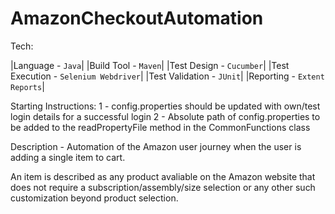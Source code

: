 # AmazonCheckoutAutomation

Tech:

|Language - `Java`|
|Build Tool - `Maven`|
|Test Design - `Cucumber`|
|Test Execution - `Selenium Webdriver`|
|Test Validation - `JUnit`|
|Reporting - `Extent Reports`|

Starting Instructions:
1 - config.properties should be updated with own/test login details for a successful login
2 - Absolute path of config.properties to be added to the readPropertyFile method in the CommonFunctions class

Description - Automation of the Amazon user journey when the user is adding a single item to cart. 

An item is described as any product avaliable on the Amazon website that does not require a subscription/assembly/size selection or any other such customization beyond product selection.


